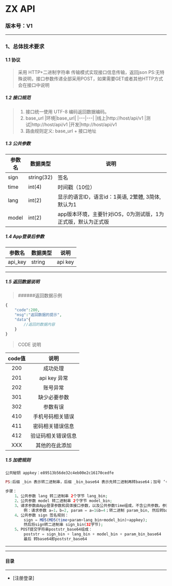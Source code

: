 # ZX API
### 版本号：V1
---

### 1、总体技术要求

#### 1.1 协议
> 采用 HTTP+二进制字符串 传输模式实现接口信息传输，返回json
> PS:无特殊说明，接口参数传递全部采用POST，如果需要GET或者其他HTTP方式会在接口中说明


##### 1.2 接口规范
>1. 接口统一使用 UTF-8 编码返回数据编码。
>2. base_url
|环境|base_url|
|---|---|
|线上|http://host/api/v1
|测试|http://host/api/v1
|开发|http://host/api/v1
>3. 路由规则定义: base_url + 接口地址


##### 1.3 公共参数
> 
|参数名 | 数据类型 |说明|
|--- |---|---|
|sign|string(32)|签名|
|time|int(4)|时间戳（10位）|
|lang|int(2)|显示的语言ID，语言id：1英语, 2繁體, 3简体, 默认为1|
|model|int(2)|app版本环境，主要针对iOS，0为测试版，1为正式版，默认为正式版|
>

##### 1.4 App登录后参数
> 
|参数名 | 数据类型 |说明|
|--- |---|---|
|api_key|string|api key|
>

---

##### 1.5 返回数据说明
> ######返回数据示例
```php
{
	"code":200,
    "msg":"返回数据的提示",
    "data"{
    	//返回的数据内容
    }
}
```
> CODE 说明
>
|code值|说明|
|:---:|:---:|
|200|成功处理|
|201|api key 异常|
|202|账号异常|
|301|缺少必要参数|
|302|参数有误|
|410|手机号码相关错误|
|411|密码相关错误信息|
|412|验证码相关错误信息|
|XXX|其他的在此添加|

##### 1.5 加密规则
```php
公共秘钥 appkey：e89513b56de32c4eb00e2c16170cedfe

PS:后缀 _bin 表示转二进制串，后缀 _bin_base64 表示先转二进制再转base64；加号 ‘+’ 仅表示连接

步骤：
    1、公共参数 lang 转二进制串 2个字节 lang_bin;
    2、公共参数 model 转二进制串 2个字节 model_bin;
    3、请求参数由App登录参数和具体接口参数，以及公共参数time组成，不含公共参数。参数字符串由键值对构成，参数间用&连接；然后转二进制，再转base64；
        例：请求参数 a=1，b=2, param = a=1&b=4；转二进制 param_bin, 然后转base64即param_bin_base64;
    4、公共参数 sign 签名规则：
        sign = MD5(MD5(time+param+lang_bin+model_bin)+appkey);
        然后将sign转二进制串 sign_bin(32字节);
    5、POST提交字符串poststr_base64组成：
        poststr = sign_bin + lang_bin + model_bin + param_bin_base64
        最后 转base64即poststr_base64


```
---



*****

#### 目录

---
- [注册登录]


